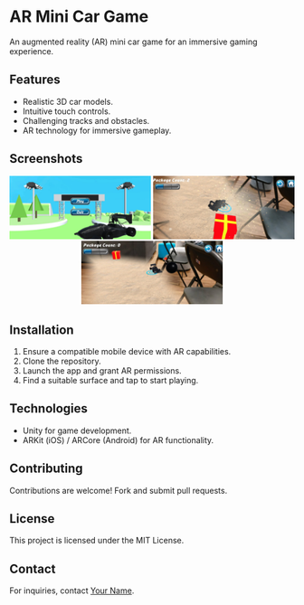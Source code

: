# AR Mini Car Game

An augmented reality (AR) mini car game for an immersive gaming experience.

## Features

- Realistic 3D car models.
- Intuitive touch controls.
- Challenging tracks and obstacles.
- AR technology for immersive gameplay.

## Screenshots

<p align="center">
  <img src="https://github.com/Ginushmal/AR-Mini-Car-Game/blob/0ac589f64f4512eb520e26c24070927e29426736/Screen%20Shots/ss%20(1).jpeg" alt="Screenshot 1" width="250">
  <img src="https://github.com/Ginushmal/AR-Mini-Car-Game/blob/0ac589f64f4512eb520e26c24070927e29426736/Screen%20Shots/ss%20(2).jpeg" alt="Screenshot 2" width="250">
  <img src="https://github.com/Ginushmal/AR-Mini-Car-Game/blob/0ac589f64f4512eb520e26c24070927e29426736/Screen%20Shots/ss%20(3).jpeg" alt="Screenshot 3" width="250">
</p>

## Installation

1. Ensure a compatible mobile device with AR capabilities.
2. Clone the repository.
3. Launch the app and grant AR permissions.
4. Find a suitable surface and tap to start playing.

## Technologies

- Unity for game development.
- ARKit (iOS) / ARCore (Android) for AR functionality.

## Contributing

Contributions are welcome! Fork and submit pull requests.

## License

This project is licensed under the MIT License.

## Contact

For inquiries, contact [Your Name](mailto:your.email@example.com).

